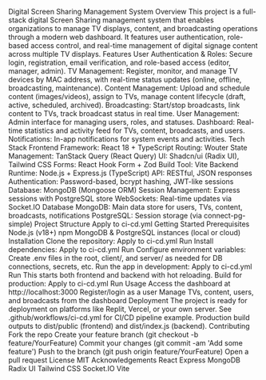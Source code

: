 Digital Screen Sharing  Management System
Overview
This project is a full-stack digital Screen Sharing management system that enables organizations to manage TV displays, content, and broadcasting operations through a modern web dashboard. It features user authentication, role-based access control, and real-time management of digital signage content across multiple TV displays.
Features
User Authentication & Roles: Secure login, registration, email verification, and role-based access (editor, manager, admin).
TV Management: Register, monitor, and manage TV devices by MAC address, with real-time status updates (online, offline, broadcasting, maintenance).
Content Management: Upload and schedule content (images/videos), assign to TVs, manage content lifecycle (draft, active, scheduled, archived).
Broadcasting: Start/stop broadcasts, link content to TVs, track broadcast status in real time.
User Management: Admin interface for managing users, roles, and statuses.
Dashboard: Real-time statistics and activity feed for TVs, content, broadcasts, and users.
Notifications: In-app notifications for system events and activities.
Tech Stack
Frontend
Framework: React 18 + TypeScript
Routing: Wouter
State Management: TanStack Query (React Query)
UI: Shadcn/ui (Radix UI), Tailwind CSS
Forms: React Hook Form + Zod
Build Tool: Vite
Backend
Runtime: Node.js + Express.js (TypeScript)
API: RESTful, JSON responses
Authentication: Password-based, bcrypt hashing, JWT-like sessions
Database: MongoDB (Mongoose ORM)
Session Management: Express sessions with PostgreSQL store
WebSockets: Real-time updates via Socket.IO
Database
MongoDB: Main data store for users, TVs, content, broadcasts, notifications
PostgreSQL: Session storage (via connect-pg-simple)
Project Structure
Apply to ci-cd.yml
Getting Started
Prerequisites
Node.js (v18+)
npm
MongoDB & PostgreSQL instances (local or cloud)
Installation
Clone the repository:
Apply to ci-cd.yml
Run
Install dependencies:
Apply to ci-cd.yml
Run
Configure environment variables:
Create .env files in the root, client/, and server/ as needed for DB connections, secrets, etc.
Run the app in development:
Apply to ci-cd.yml
Run
This starts both frontend and backend with hot reloading.
Build for production:
Apply to ci-cd.yml
Run
Usage
Access the dashboard at http://localhost:3000
Register/login as a user
Manage TVs, content, users, and broadcasts from the dashboard
Deployment
The project is ready for deployment on platforms like Replit, Vercel, or your own server.
See .github/workflows/ci-cd.yml for CI/CD pipeline example.
Production build outputs to dist/public (frontend) and dist/index.js (backend).
Contributing
Fork the repo
Create your feature branch (git checkout -b feature/YourFeature)
Commit your changes (git commit -am 'Add some feature')
Push to the branch (git push origin feature/YourFeature)
Open a pull request
License
MIT
Acknowledgements
React
Express
MongoDB
Radix UI
Tailwind CSS
Socket.IO
Vite
